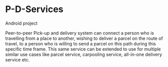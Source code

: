 # P-D-Services
Android project

Peer-to-peer Pick-up and delivery system can connect a person who is travelling from a place to another, wishing to deliver a parcel on the route of travel, to a person who is willing to send a parcel on this path during this specific time frame. This same service can be extended to use for multiple similar use cases like parcel service, carpooling service, all-in-one delivery service etc.
